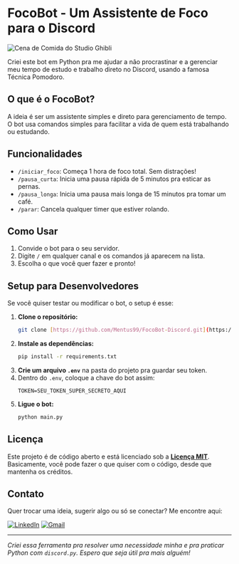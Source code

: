 # FocoBot - Um Assistente de Foco para o Discord

![Cena de Comida do Studio Ghibli](https://media4.giphy.com/media/v1.Y2lkPTc5MGI3NjExdzY2ZmNpeGExaGw3bDd3c3FzeHhmeTl6MGZueXN2cXB1NDhlczJkZiZlcD12MV9pbnRlcm5hbF9naWZfYnlfaWQmY3Q9Zw/6XX4V0O8a0xdS/giphy.gif)

Criei este bot em Python pra me ajudar a não procrastinar e a gerenciar meu tempo de estudo e trabalho direto no Discord, usando a famosa Técnica Pomodoro.

## O que é o FocoBot?

A ideia é ser um assistente simples e direto para gerenciamento de tempo. O bot usa comandos simples para facilitar a vida de quem está trabalhando ou estudando.

## Funcionalidades

-   `/iniciar_foco`: Começa 1 hora de foco total. Sem distrações!
-   `/pausa_curta`: Inicia uma pausa rápida de 5 minutos pra esticar as pernas.
-   `/pausa_longa`: Inicia uma pausa mais longa de 15 minutos pra tomar um café.
-   `/parar`: Cancela qualquer timer que estiver rolando.

## Como Usar

1.  Convide o bot para o seu servidor.
2.  Digite `/` em qualquer canal e os comandos já aparecem na lista.
3.  Escolha o que você quer fazer e pronto!

## Setup para Desenvolvedores

Se você quiser testar ou modificar o bot, o setup é esse:

1.  **Clone o repositório:**
    ```bash
    git clone [https://github.com/Mentus99/FocoBot-Discord.git](https://github.com/Mentus99/FocoBot-Discord.git)
    ```
2.  **Instale as dependências:**
    ```bash
    pip install -r requirements.txt
    ```
3.  **Crie um arquivo `.env`** na pasta do projeto pra guardar seu token.
4.  Dentro do `.env`, coloque a chave do bot assim:
    ```
    TOKEN=SEU_TOKEN_SUPER_SECRETO_AQUI
    ```
5.  **Ligue o bot:**
    ```bash
    python main.py
    ```

## Licença

Este projeto é de código aberto e está licenciado sob a **[Licença MIT](LICENSE)**. Basicamente, você pode fazer o que quiser com o código, desde que mantenha os créditos.

## Contato

Quer trocar uma ideia, sugerir algo ou só se conectar? Me encontre aqui:

[![LinkedIn](https://img.shields.io/badge/LinkedIn-0077B5?style=for-the-badge&logo=linkedin&logoColor=white)](https://www.linkedin.com/in/gabriel-mendes2499/)
[![Gmail](https://img.shields.io/badge/Gmail-D14836?style=for-the-badge&logo=gmail&logoColor=white)](mailto:gabriel.mendes.rodrigues@gmail.com)

---
*Criei essa ferramenta pra resolver uma necessidade minha e pra praticar Python com `discord.py`. Espero que seja útil pra mais alguém!*
